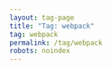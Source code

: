 ```yaml
---
layout: tag-page
title: "Tag: webpack"
tag: webpack
permalink: /tag/webpack
robots: noindex
---
```

